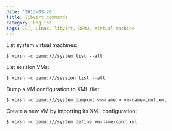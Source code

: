 ```yaml
---
date: '2013-03-20'
title: libvirt commands
category: English
tags: CLI, Linux, libvirt, QEMU, virtual machine
---
```


List system virtual machines:

```shell-session
$ virsh -c qemu:///system list --all
```

List session VMs:

```shell-session
$ virsh -c qemu:///session list --all
```

Dump a VM configuration to XML file:

```shell-session
$ virsh -c qemu:///system dumpxml vm-name > vm-name-conf.xml
```

Create a new VM by importing its XML configuration:

```shell-session
$ virsh -c qemu:///system define vm-name-conf.xml
```
